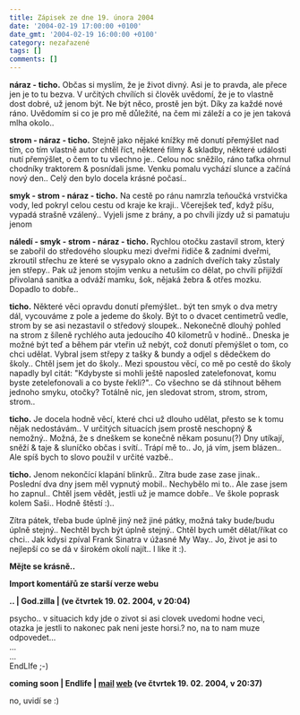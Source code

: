 ```yaml
---
title: Zápisek ze dne 19. února 2004
date: '2004-02-19 17:00:00 +0100'
date_gmt: '2004-02-19 16:00:00 +0100'
category: nezařazené
tags: []
comments: []
---
```

<p><strong>náraz - ticho.</strong> Občas si myslím, že je život divný. Asi je to pravda, ale přece jen je to tu bezva. V určitých  chvílích si člověk uvědomí, že je to vlastně dost dobré, už jenom být. Ne být něco, prostě jen být. Díky za každé  nové ráno. Uvědomím si co je pro mě důležité, na čem mi záleží a co je jen taková mlha okolo..</p>
<p><strong>strom - náraz - ticho.</strong> Stejně jako nějaké knížky mě donutí přemýšlet nad tím, co tím vlastně autor chtěl  říct, některé filmy &amp; skladby, některé události nutí přemýšlet, o čem to tu všechno je.. Celou noc sněžilo,  ráno taťka ohrnul chodníky traktorem &amp; posnídali jsme. Venku pomalu vychází slunce a začíná nový den.. Celý den  bylo docela krásné počasí..</p>
<p><strong>smyk - strom - náraz - ticho.</strong> Na cestě po ránu namrzla teňoučká vrstvička vody, led pokryl celou cestu od kraje  ke kraji.. Včerejšek teď, když píšu, vypadá strašně vzálený.. Vyjeli jsme z brány, a po chvíli jízdy už si  pamatuju jenom</p>
<p><strong>náledí - smyk - strom - náraz - ticho.</strong> Rychlou otočku zastavil strom, který se zabořil do středového sloupku  mezi dveřmi řidiče &amp; zadními dveřmi, zkroutil střechu ze které se vysypalo okno a zadních dveřích taky zůstaly  jen střepy.. Pak už jenom stojím venku a netuším co dělat, po chvíli přijíždí  přivolaná sanitka a odváží mamku, šok, nějaká žebra &amp; otřes mozku. Dopadlo to dobře..</p>
<p><strong>ticho.</strong> Některé věci opravdu donutí přemýšlet.. být ten smyk o dva metry dál, vycouváme z pole a jedeme do školy.  Být to o dvacet centimetrů vedle, strom by se asi nezastavil o středový sloupek.. Nekonečně dlouhý pohled  na strom z šíleně rychlého auta jedoucího 40 kilometrů v hodině.. Dneska je možné být teď a během pár vteřin už  nebýt, což donutí přemýšlet o tom, co chci udělat. Vybral jsem střepy z tašky &amp; bundy a odjel s dědečkem do  školy.. Chtěl jsem jet do školy.. Mezi spoustou věcí, co mě po cestě do školy napadly byl citát:  &quot;Kdybyste si mohli ještě naposled zatelefonovat, komu byste zetelefonovali a co byste řekli?&quot;.. Co  všechno se dá stihnout během jednoho smyku, otočky? Totálně nic, jen sledovat strom, strom, strom, strom..</p>
<p><strong>ticho.</strong> Je docela hodně věcí, které chci už dlouho udělat, přesto se k tomu nějak nedostávám.. V určitých  situacích jsem prostě neschopný &amp; nemožný.. Možná, že s dneškem se konečně někam posunu(?) Dny utíkají,  sněží &amp; taje &amp; sluníčko občas i svítí.. Trápí mě to.. Jo, já vím, jsem blázen.. Ale spíš bych to slovo  použil v určité vazbě..</p>
<p><strong>ticho.</strong> Jenom nekončící klapání blinkrů.. Zítra bude zase zase jinak.. Poslední dva dny jsem měl vypnutý mobil..  Nechybělo mi to.. Ale zase jsem ho zapnul.. Chtěl jsem vědět, jestli už je mamce dobře.. Ve škole poprask kolem  Saši.. Hodně štěstí :)..</p>
<p>Zítra pátek, třeba bude úplně jiný než jiné pátky, možná taky bude/budu úplně stejný.. Nechtěl bych být úplně  stejný.. Chtěl bych umět dělat/říkat co chci..  Jak kdysi zpíval Frank Sinatra v úžasné My Way.. Jo, život je asi to  nejlepší co se dá v širokém okolí najít.. I like it :).</p>
<p><strong>Mějte se krásně..</strong></p>
<div class="import-komentaru">
<p><strong>Import komentářů ze starší verze webu</strong></p>
<div class="comment">
<p style="font-weight:bold"><span class="compredmet">..</span> | <span class="comname">God.zilla</span> | (ve&nbsp;čtvrtek&nbsp;19.&nbsp;02.&nbsp;2004,&nbsp;v&nbsp;20:04)</p>
<p>psycho.. v situacich kdy jde o zivot si asi clovek uvedomi hodne veci, otazka je jestli to nakonec pak neni jeste horsi.? no, na to nam muze odpovedet... <br> ... <br> ... <br> EndLIfe ;-) </p>
</div>
<div class="comment">
<p style="font-weight:bold"><span class="compredmet">coming soon</span> | <span class="comname">Endlife</span> |  <a href="mailto:jan.martinek@post.cz">mail</a>  <a href="http://jan-martinek.com">web</a> (ve&nbsp;čtvrtek&nbsp;19.&nbsp;02.&nbsp;2004,&nbsp;v&nbsp;20:37)</p>
<p>no, uvidí se :) </p>
</div>
</div>
